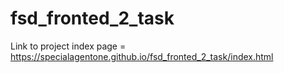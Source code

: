 # fsd_fronted_2_task

Link to project index page = https://specialagentone.github.io/fsd_fronted_2_task/index.html
